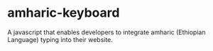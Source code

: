 # amharic-keyboard
A javascript that enables developers to integrate amharic (Ethiopian Language) typing into their website.
